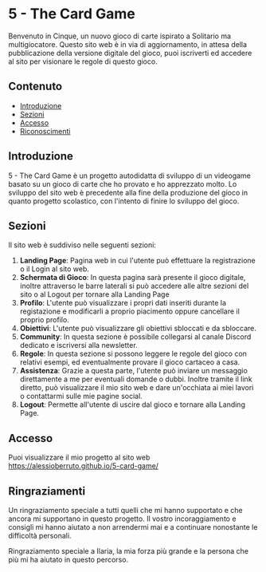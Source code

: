 # 5 - The Card Game

Benvenuto in Cinque, un nuovo gioco di carte ispirato a Solitario ma multigiocatore.
Questo sito web è in via di aggiornamento, in attesa della pubblicazione della versione digitale del gioco, puoi iscriverti ed accedere al sito per visionare le regole di questo gioco.


## Contenuto

- [Introduzione](#introduzione)
- [Sezioni](#sezioni)
- [Accesso](#accesso)
- [Riconoscimenti](#riconoscimenti)


## Introduzione

5 - The Card Game è un progetto autodidatta di sviluppo di un videogame basato su un gioco di carte che ho provato e ho apprezzato molto.
Lo sviluppo del sito web è precedente alla fine della produzione del gioco in quanto progetto scolastico, con l'intento di finire lo sviluppo del gioco.   


## Sezioni

Il sito web è suddiviso nelle seguenti sezioni:

1. **Landing Page**: Pagina web in cui l'utente può effettuare la registrazione o il Login al sito web.
2. **Schermata di Gioco**: In questa pagina sarà presente il gioco digitale, inoltre attraverso le barre laterali si può accedere alle altre sezioni del sito o al Logout per tornare alla Landing Page             
3. **Profilo**: L'utente può visualizzare i propri dati inseriti durante la registazione e modificarli a proprio piacimento oppure cancellare il proprio profilo.
4. **Obiettivi**: L'utente può visualizzare gli obiettivi sbloccati e da sbloccare.
5. **Community**: In questa sezione è possibile collegarsi al canale Discord dedicato e iscriversi alla newsletter.
6. **Regole**: In questa sezione si possono leggere le regole del gioco con relativi esempi, ed eventualmente provare il gioco cartaceo a casa.
7. **Assistenza**: Grazie a questa parte, l'utente può inviare un messaggio direttamente a me per eventuali domande o dubbi. Inoltre tramite il link diretto, può visualizzare il mio sito web e dare un'occhiata ai miei lavori o contattarmi sulle mie pagine social.
8. **Logout**: Permette all'utente di uscire dal gioco e tornare alla Landing Page.

## Accesso

Puoi visualizzare il mio progetto al sito web https://alessioberruto.github.io/5-card-game/

## Ringraziamenti

Un ringraziamento speciale a tutti quelli che mi hanno supportato e che ancora mi supportano in questo progetto. 
Il vostro incoraggiamento e consigli mi hanno aiutato a non arrendermi mai e a continuare nonostante le difficoltà personali. 

Ringraziamento speciale a Ilaria, la mia forza più grande e la persona che più mi ha aiutato in questo percorso.
